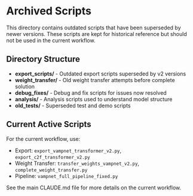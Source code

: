 # Archived Scripts

This directory contains outdated scripts that have been superseded by newer versions. These scripts are kept for historical reference but should not be used in the current workflow.

## Directory Structure

- **export_scripts/** - Outdated export scripts superseded by v2 versions
- **weight_transfer/** - Old weight transfer attempts before complete solution
- **debug_fixes/** - Debug and fix scripts for issues now resolved
- **analysis/** - Analysis scripts used to understand model structure
- **old_tests/** - Superseded test and demo scripts

## Current Active Scripts

For the current workflow, use:
- Export: `export_vampnet_transformer_v2.py`, `export_c2f_transformer_v2.py`
- Weight Transfer: `transfer_weights_vampnet_v2.py`, `complete_weight_transfer.py`
- Pipeline: `vampnet_full_pipeline_fixed.py`

See the main CLAUDE.md file for more details on the current workflow.